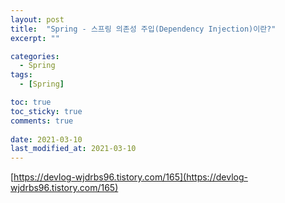 ```yaml
---
layout: post
title:  "Spring - 스프링 의존성 주입(Dependency Injection)이란?"
excerpt: ""

categories:
  - Spring
tags:
  - [Spring]

toc: true
toc_sticky: true
comments: true
 
date: 2021-03-10
last_modified_at: 2021-03-10
---
```

[https://devlog-wjdrbs96.tistory.com/165](https://devlog-wjdrbs96.tistory.com/165)

